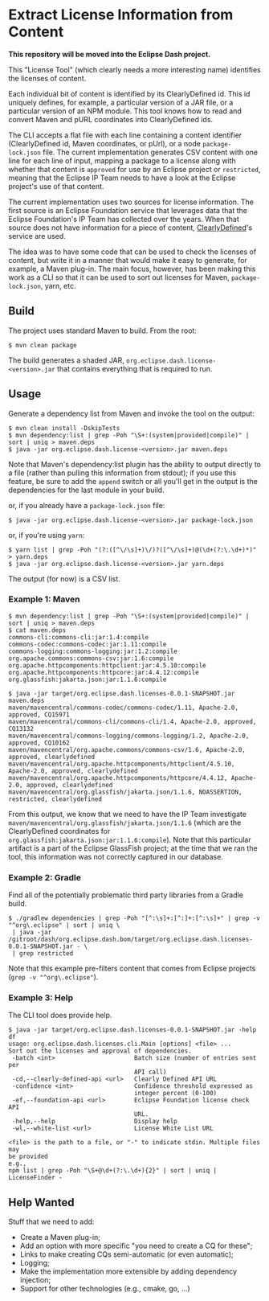 # Extract License Information from Content

**This repository will be moved into the Eclipse Dash project.**

This "License Tool" (which clearly needs a more interesting name) identifies the licenses of content.

Each individual bit of content is identified by its ClearlyDefined id. This id uniquely defines, for example, a particular version of a JAR file, or a particular version of an NPM module. This tool knows how to read and convert Maven and pURL coordinates into ClearlyDefined ids. 

The CLI accepts a flat file with each line containing a content identifier (ClearlyDefined id, Maven coordinates, or pUrl), or a node `package-lock.json` file. The current implementation generates CSV content with one line for each line of input, mapping a package to a license along with whether that content is `approved` for use by an Eclipse project or `restricted`, meaning that the Eclipse IP Team needs to have a look at the Eclipse project's use of that content.

The current implementation uses two sources for license information. The first source is an Eclipse Foundation service that leverages data that the Eclipse Foundation's IP Team has collected over the years. When that source does not have information for a piece of content, [ClearlyDefined](https://clearlydefined.io/)'s service are used. 

The idea was to have some code that can be used to check the licenses of content, but write it in a manner that would make it easy to generate, for example, a Maven plug-in. The main focus, however, has been making this work as a CLI so that it can be used to sort out licenses for Maven, `package-lock.json`, yarn, etc.

## Build

The project uses standard Maven to build. From the root:

```
$ mvn clean package
```

The build generates a shaded JAR, `org.eclipse.dash.license-<version>.jar` that contains 
everything that is required to run.

## Usage

Generate a dependency list from Maven and invoke the tool on the output:

```
$ mvn clean install -DskipTests
$ mvn dependency:list | grep -Poh "\S+:(system|provided|compile)" | sort | uniq > maven.deps
$ java -jar org.eclipse.dash.license-<version>.jar maven.deps
```

Note that Maven's dependency:list plugin has the ability to output directly to a file 
(rather than pulling this information from stdout); if you use this feature, be sure to 
add the `append` switch or all you'll get in the output is the dependencies for the last 
module in your build.

or, if you already have a `package-lock.json` file:

```
$ java -jar org.eclipse.dash.license-<version>.jar package-lock.json
```

or, if you're using `yarn`:

```
$ yarn list | grep -Poh "(?:([^\/\s]+)\/)?([^\/\s]+)@(\d+(?:\.\d+)*)" > yarn.deps
$ java -jar org.eclipse.dash.license-<version>.jar yarn.deps
```

The output (for now) is a CSV list.

### Example 1: Maven

```
$ mvn dependency:list | grep -Poh "\S+:(system|provided|compile)" | sort | uniq > maven.deps
$ cat maven.deps
commons-cli:commons-cli:jar:1.4:compile
commons-codec:commons-codec:jar:1.11:compile
commons-logging:commons-logging:jar:1.2:compile
org.apache.commons:commons-csv:jar:1.6:compile
org.apache.httpcomponents:httpclient:jar:4.5.10:compile
org.apache.httpcomponents:httpcore:jar:4.4.12:compile
org.glassfish:jakarta.json:jar:1.1.6:compile

$ java -jar target/org.eclipse.dash.licenses-0.0.1-SNAPSHOT.jar maven.deps
maven/mavencentral/commons-codec/commons-codec/1.11, Apache-2.0, approved, CQ15971
maven/mavencentral/commons-cli/commons-cli/1.4, Apache-2.0, approved, CQ13132
maven/mavencentral/commons-logging/commons-logging/1.2, Apache-2.0, approved, CQ10162
maven/mavencentral/org.apache.commons/commons-csv/1.6, Apache-2.0, approved, clearlydefined
maven/mavencentral/org.apache.httpcomponents/httpclient/4.5.10, Apache-2.0, approved, clearlydefined
maven/mavencentral/org.apache.httpcomponents/httpcore/4.4.12, Apache-2.0, approved, clearlydefined
maven/mavencentral/org.glassfish/jakarta.json/1.1.6, NOASSERTION, restricted, clearlydefined
```

From this output, we know that we need to have the IP Team investigate 
`maven/mavencentral/org.glassfish/jakarta.json/1.1.6` (which are the ClearlyDefined coordinates 
for `org.glassfish:jakarta.json:jar:1.1.6:compile`). Note that this particular artifact is a part 
of the Eclipse GlassFish project; at the time that we ran the tool, this information was not correctly 
captured in our database.

### Example 2: Gradle

Find all of the potentially problematic third party libraries from a Gradle build.

```
$ ./gradlew dependencies | grep -Poh "[^:\s]+:[^:]+:[^:\s]+" | grep -v "^org\.eclipse" | sort | uniq \
 | java -jar /gitroot/dash/org.eclipse.dash.bom/target/org.eclipse.dash.licenses-0.0.1-SNAPSHOT.jar - \
 | grep restricted
```
 
Note that this example pre-filters content that comes from Eclipse projects (`grep -v "^org\.eclipse"`).
 
### Example 3: Help

The CLI tool does provide help.

```
$ java -jar target/org.eclipse.dash.licenses-0.0.1-SNAPSHOT.jar -help df
usage: org.eclipse.dash.licenses.cli.Main [options] <file> ...
Sort out the licenses and approval of dependencies.
 -batch <int>                      Batch size (number of entries sent per
                                   API call)
 -cd,--clearly-defined-api <url>   Clearly Defined API URL
 -confidence <int>                 Confidence threshold expressed as
                                   integer percent (0-100)
 -ef,--foundation-api <url>        Eclipse Foundation license check API
                                   URL.
 -help,--help                      Display help
 -wl,--white-list <url>            License White List URL

<file> is the path to a file, or "-" to indicate stdin. Multiple files may
be provided
e.g.,
npm list | grep -Poh "\S+@\d+(?:\.\d+){2}" | sort | uniq | LicenseFinder -
```

## Help Wanted

Stuff that we need to add:

* Create a Maven plug-in;
* Add an option with more specific "you need to create a CQ for these";
* Links to make creating CQs semi-automatic (or even automatic);
* Logging;
* Make the implementation more extensible by adding dependency injection;
* Support for other technologies (e.g., cmake, go, ...)
